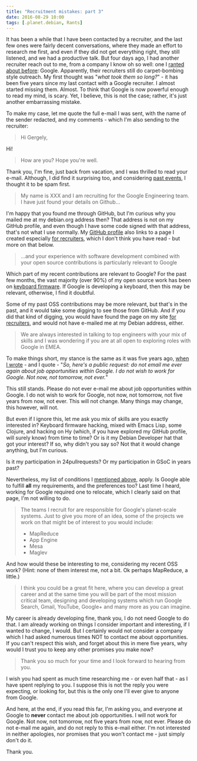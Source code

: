 ```yaml
---
title: "Recruitment mistakes: part 3"
date: 2016-08-29 10:00
tags: [.planet.debian, Rants]
---
```


It has been a while that I have been contacted by a recruiter, and the last few
ones were fairly decent conversations, where they made an effort to research me
first, and even if they did not get everything right, they still listened, and
we had a productive talk. But four days ago, I had another recruiter reach out
to me, from a company I know oh so well: one I
[ranted about before](/blog/2011/12/13/google-fail/): Google. Apparently, their
recruiters still do carpet-bombing style outreach. My first thought was "*what
took them so long?*" - it has been five years since my last contact with a
Google recruiter. I almost started missing them. Almost. To think that Google is
now powerful enough to read my mind, is scary. Yet, I believe, this is not the
case; rather, it's just another embarrassing mistake.

<!-- more -->

To make my case, let me quote the full e-mail I was sent, with the name of the
sender redacted, and my comments - which I'm also sending to the recruiter:

> Hi Gergely, 

Hi!

> How are you? Hope you're well.

Thank you, I'm fine, just back from vacation, and I was thrilled to read your
e-mail. Although, I did find it surprising too, and considering
[past events][0], I thought it to be spam first.

 [0]: https://asylum.madhouse-project.org/blog/2011/12/13/google-fail/

> My name is XXX and I am recruiting for the Google Engineering team. I have
> just found your details on Github...

I'm happy that you found me through GitHub, but I'm curious why you mailed me at
my debian.org address then? That address is not on my GitHub profile, and even
though I have some code signed with that address, that's not what I use
normally. My [GitHub profile][1] also links to a page I created especially
[for recruiters][2], which I don't think you have read - but more on that below.

 [1]: https://github.com/algernon
 [2]: https://asylum.madhouse-project.org/about/for-recruiters/

> ...and your experience with software development combined with your open source
> contributions is particularly relevant to Google

Which part of my recent contributions are relevant to Google? For the past few
months, the vast majority (over 90%) of my open source work has been on
[keyboard firmware][3]. If Google is developing a keyboard, then this may be
relevant, otherwise, I find it doubtful.

 [3]: https://github.com/algernon?tab=overview&from=2016-07-24&to=2016-08-24

Some of my past OSS contributions may be more relevant, but that's in the past,
and it would take some digging to see those from GitHub. And if you did that
kind of digging, you would have found the page on my site [for recruiters][2],
and would not have e-mailed me at my Debian address, either.

> We are always interested in talking to top engineers with your mix of skills
> and I was wondering if you are at all open to exploring roles with Google in
> EMEA.

To make things short, my stance is the same as it was five years ago, [when I
wrote][0] - and I quote - "*So, here's a public request: do not email me ever
again about job opportunities within Google. I do not wish to work for Google.
Not now, not tomorrow, not ever.*"

This still stands. Please do not ever e-mail me about job opportunities within
Google. I do not wish to work for Google, not now, not tomorrow, not five years
from now, not ever. This will not change. Many things may change, this however,
will not.

But even if I ignore this, let me ask you mix of skills are you exactly
interested in? Keyboard firmware hacking, mixed with Emacs Lisp, some Clojure,
and hacking on Hy (which, if you have explored my GitHub profile, will surely
know) from time to time? Or is it my Debian Developer hat that got your
interest? If so, why didn't you say so? Not that it would change anything, but
I'm curious.

Is it my participation in 24pullrequests? Or my participation in GSoC in years past?

Nevertheless, my list of conditions I [mentioned above][2], apply. Is Google
able to fulfill **all** my requirements, and the preferences too? Last time I
heard, working for Google required one to relocate, which I clearly said on that
page, I'm not willing to do.

> The teams I recruit for are responsible for Google's planet-scale systems.
> Just to give you more of an idea, some of the projects we work on that might
> be of interest to you would include:
>
> * MapReduce
> * App Engine
> * Mesa
> * Maglev

And how would these be interesting to me, considering my recent OSS work? (Hint:
none of them interest me, not a bit. Ok perhaps MapReduce, a little.)

> I think you could be a great fit here, where you can develop a great career
> and at the same time you will be part of the most mission critical team,
> designing and developing systems which run Google Search, Gmail, YouTube,
> Google+ and many more as you can imagine.

My career is already developing fine, thank you, I do not need Google to do
that. I am already working on things I consider important and interesting, if I
wanted to change, I would. But I certainly would not consider a company which I
had asked numerous times NOT to contact me about opportunities. If you can't
respect this wish, and forget about this in mere five years, why would I trust
you to keep any other promises you make now?

> Thank you so much for your time and I look forward to hearing from you.

I wish you had spent as much time researching me - or even half that - as I have
spent replying to you. I suppose this is not the reply you were expecting, or
looking for, but this is the only one I'll ever give to anyone from Google.

And here, at the end, if you read this far, I'm asking you, and everyone at
Google to **never** contact me about job opportunities. I will not work for
Google. Not now, not tomorrow, not five years from now, not ever. Please do not
e-mail me again, and do not reply to this e-mail either. I'm not interested in
neither apologies, nor promises that you won't contact me - just simply don't do
it.

Thank you.
